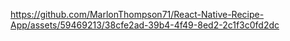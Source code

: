 

https://github.com/MarlonThompson71/React-Native-Recipe-App/assets/59469213/38cfe2ad-39b4-4f49-8ed2-2c1f3c0fd2dc


